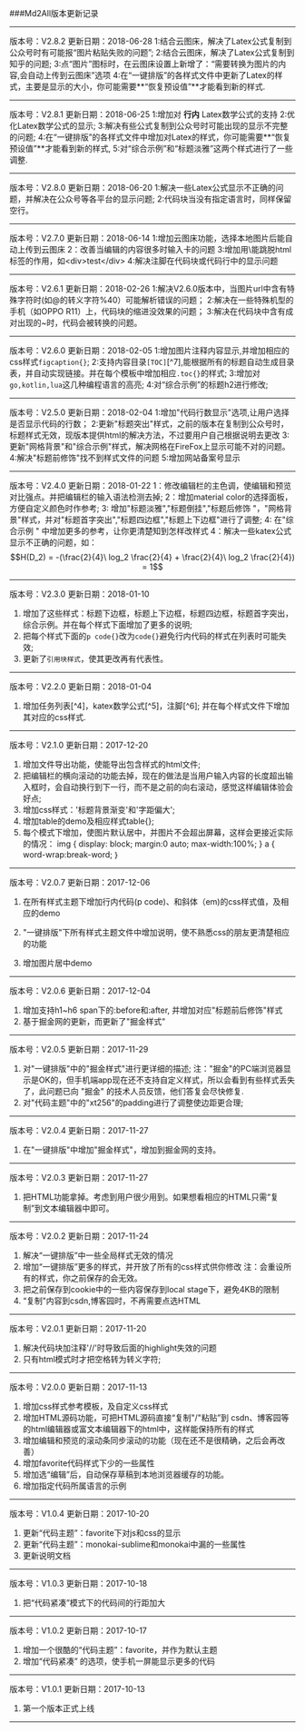 
###Md2All版本更新记录
***
版本号：V2.8.2
更新日期：2018-06-28
1:结合云图床，解决了Latex公式复制到公众号时有可能报“图片粘贴失败的问题”;
2:结合云图床，解决了Latex公式复制到知乎的问题;
3:点“图片”图标时，在云图床设置上新增了：“需要转换为图片的内容,会自动上传到云图床”选项
4:在“一键排版”的各样式文件中更新了Latex的样式，主要是显示的大小，你可能需要**“恢复预设值”**才能看到新的样式.


***
版本号：V2.8.1
更新日期：2018-06-25
1:增加对 **行内** Latex数学公式的支持
2:优化Latex数学公式的显示;
3:解决有些公式复制到公众号时可能出现的显示不完整的问题;
4:在“一键排版”的各样式文件中增加对Latex的样式，你可能需要**“恢复预设值”**才能看到新的样式,
5:对“综合示例”和“标题淡雅”这两个样式进行了一些调整.

***
版本号：V2.8.0
更新日期：2018-06-20
1:解决一些Latex公式显示不正确的问题，并解决在公众号等各平台的显示问题;
2:代码块当没有指定语言时，同样保留空行。

***
版本号：V2.7.0
更新日期：2018-06-14
1:增加云图床功能，选择本地图片后能自动上传到云图床
2：改善当编辑的内容很多时输入卡的问题
3:增加用\能跳脱html标签的作用，如\<div>test\</div>
4:解决注脚在代码块或代码行中的显示问题


***
版本号：V2.6.1
更新日期：2018-02-26 
1:解决V2.6.0版本中，当图片url中含有特殊字符时(如@的转义字符%40）可能解析错误的问题；
2:解决在一些特殊机型的手机（如OPPO R11）上，代码块的缩进没效果的问题；
3:解决在代码块中含有成对出现的~时，代码会被转换的问题。

***
版本号：V2.6.0 
更新日期：2018-02-05
1:增加图片注释内容显示,并增加相应的css样式`figcaption{}`;
2:支持内容目录`[TOC]`[^7],能根据所有的标题自动生成目录表，并自动实现链接。并在每个模板中增加相应`.toc{}`的样式;
3:增加对`go,kotlin,lua`这几种编程语言的高亮;
4:对“综合示例”的标题h2进行修改;

***
版本号：V2.5.0 
更新日期：2018-02-04
1:增加"代码行数显示"选项,让用户选择是否显示代码的行数；
2:更新"标题突出"样式，之前的版本在复制到公众号时，标题样式无效，现版本提供html的解决方法，不过要用户自己根据说明去更改
3:更新"网格背景"和"综合示例"样式，解决网格在FireFox上显示可能不对的问题。
4:解决"标题前修饰"找不到样式文件的问题
5:增加网站备案号显示

***
版本号：V2.4.0 
更新日期：2018-01-22
1：修改编辑栏的主色调，使编辑和预览对比强点。并把编辑栏的输入语法检测去掉;
2：增加material color的选择面板，方便自定义颜色时作参考; 
3: 增加"标题淡雅","标题倒挂","标题后修饰 "，"网格背景"样式，并对"标题首字突出","标题四边框","标题上下边框"进行了调整;
4: 在"综合示例 " 中增加更多的参考，让你更清楚知到怎样改样式
4：解决一些katex公式显示不正确的问题，如：
$$H(D_2) = -(\frac{2}{4}\ log_2 \frac{2}{4} + \frac{2}{4}\ log_2 \frac{2}{4}) = 1$$

***
版本号：V2.3.0 
更新日期：2018-01-10
1. 增加了这些样式：标题下边框，标题上下边框，标题四边框，标题首字突出，综合示例。并在每个样式下面增加了更多的说明;
2. 把每个样式下面的`p code{}`改为`code{}`避免行内代码的样式在列表时可能失效;
3. 更新了`引用块样式`，使其更改再有代表性。

 

***
版本号：V2.2.0
更新日期：2018-01-04
1. 增加任务列表[^4]，katex数学公式[^5]，注脚[^6]; 并在每个样式文件下增加其对应的css样式.

***
版本号：V2.1.0
更新日期：2017-12-20
1. 增加文件导出功能，使能导出包含样式的html文件;
2. 把编辑栏的横向滚动的功能去掉，现在的做法是当用户输入内容的长度超出输入框时，会自动换行到下一行，而不是之前的向右滚动，感觉这样编辑体验会好点;
3. 增加css样式：'标题背景渐变'和'字距偏大';
4. 增加table的demo及相应样式table{};
5. 每个模式下增加，使图片默认居中，并图片不会超出屏幕，这样会更接近实际的情况：
	img
	{
	  display: block;
      margin:0 auto;
	  max-width:100%;
	} 
	a {
	  word-wrap:break-word; 
	｝

***
版本号：V2.0.7
更新日期：2017-12-06
1. 在所有样式主题下增加行内代码(p code)、和斜体（em)的css样式值，及相应的demo
 
2. "一键排版"下所有样式主题文件中增加说明，使不熟悉css的朋友更清楚相应的功能 
3. 增加图片居中demo

***
版本号：V2.0.6
更新日期：2017-12-04
1. 增加支持h1~h6 span下的:before和:after, 并增加对应"标题前后修饰"样式
2. 基于掘金网的更新，而更新了"掘金样式"

***
版本号：V2.0.5
更新日期：2017-11-29
1. 对"一键排版"中的"掘金样式"进行更详细的描述;
注："掘金"的PC端浏览器显示是OK的，但手机端app现在还不支持自定义样式，所以会看到有些样式丢失了，此问题已向 "掘金" 的技术人员反馈，他们答复会尽快修复.
2. 对"代码主题"中的"xt256"的padding进行了调整使边距更合理;

***
版本号：V2.0.4
更新日期：2017-11-27
1. 在"一键排版"中增加"掘金样式"，增加到掘金网的支持。

***
版本号：V2.0.3
更新日期：2017-11-27
1. 把HTML功能拿掉。考虑到用户很少用到。如果想看相应的HTML只需“复制”到文本编辑器中即可。

***
版本号：V2.0.2
更新日期：2017-11-24
1. 解决“一键排版”中一些全局样式无效的情况
2. 增加“一键排版”更多的样式，并开放了所有的css样式供你修改
注：会重设所有的样式，你之前保存的会无效。
3. 把之前保存到cookie中的一些内容保存到local stage下，避免4KB的限制
4. “复制"内容到csdn,博客园时，不再需要点选HTML


***
版本号：V2.0.1
更新日期：2017-11-20
1. 解决代码块加注释'//'时导致后面的highlight失效的问题
2. 只有html模式时才把空格转为转义字符;

***
版本号：V2.0.0
更新日期：2017-11-13
1. 增加css样式参考模板，及自定义css样式
2. 增加HTML源码功能，可把HTML源码直接“复制"/"粘贴”到 csdn、博客园等的html编辑器或富文本编辑器下的html中，这样能保持所有的样式
3. 增加编辑和预览的滚动条同步滚动的功能（现在还不是很精确，之后会再改善）
4. 增加favorite代码样式下少的一些属性
5. 增加选“编辑”后，自动保存草稿到本地浏览器缓存的功能。
6. 增加指定代码所属语言的示例
***
版本号：V1.0.4
更新日期：2017-10-20
1. 更新“代码主题”：favorite下对js和css的显示
2. 更新“代码主题”：monokai-sublime和monokai中漏的一些属性
3. 更新说明文档
***
版本号：V1.0.3
更新日期：2017-10-18
1. 把“代码紧凑”模式下的代码间的行距加大
***
版本号：V1.0.2
更新日期：2017-10-17
1. 增加一个很酷的“代码主题”：favorite，并作为默认主题
2. 增加“代码紧凑” 的选项，使手机一屏能显示更多的代码
***

版本号：V1.0.1
更新日期：2017-10-13
1. 第一个版本正式上线
***




 